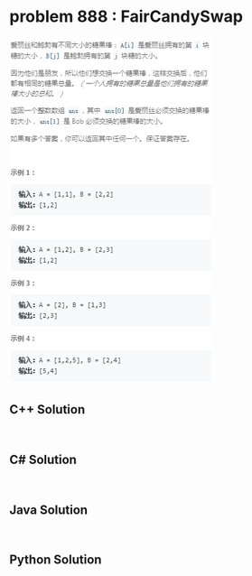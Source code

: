 
# problem 888 : FairCandySwap

<img src="https://github.com/Peefy/PeefyLeetCode/blob/master/doc/801-900/888.FairCandySwap/problem.png"/>

## C++ Solution

```c++



```

## C# Solution

```csharp



```

## Java Solution

```java



```

## Python Solution

```python



```






